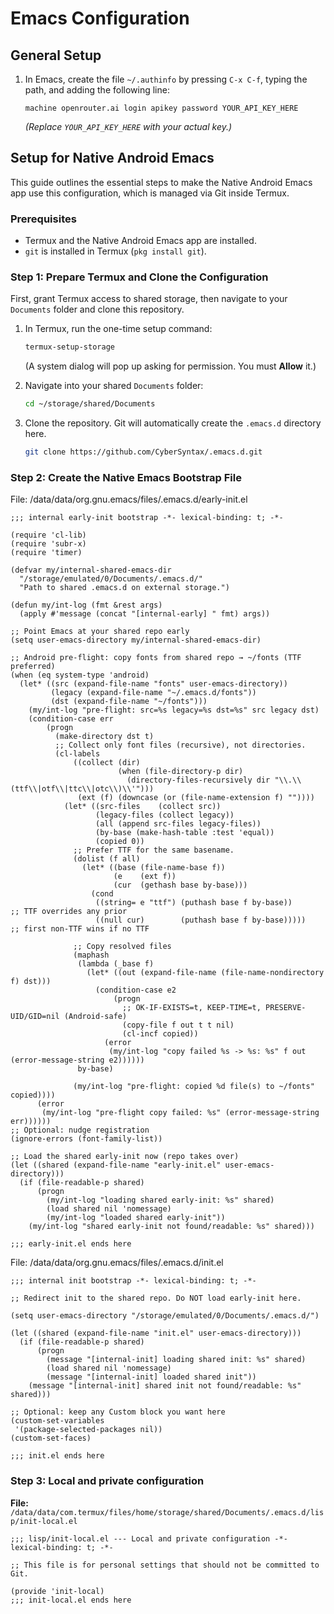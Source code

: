 # Emacs Configuration

## General Setup

1.  In Emacs, create the file `~/.authinfo` by pressing `C-x C-f`, typing the path, and adding the following line:

    ```
    machine openrouter.ai login apikey password YOUR_API_KEY_HERE
    ```
    *(Replace `YOUR_API_KEY_HERE` with your actual key.)*


## Setup for Native Android Emacs

This guide outlines the essential steps to make the Native Android Emacs app use this configuration, which is managed via Git inside Termux.

### Prerequisites

*   Termux and the Native Android Emacs app are installed.
*   `git` is installed in Termux (`pkg install git`).

### Step 1: Prepare Termux and Clone the Configuration

First, grant Termux access to shared storage, then navigate to your `Documents` folder and clone this repository.

1.  In Termux, run the one-time setup command:
    ```bash
    termux-setup-storage
    ```
    (A system dialog will pop up asking for permission. You must **Allow** it.)

2.  Navigate into your shared `Documents` folder:
    ```bash
    cd ~/storage/shared/Documents
    ```

3.  Clone the repository. Git will automatically create the `.emacs.d` directory here.
    ```bash
    git clone https://github.com/CyberSyntax/.emacs.d.git
    ```

### Step 2: Create the Native Emacs Bootstrap File

File: /data/data/org.gnu.emacs/files/.emacs.d/early-init.el
```elisp
;;; internal early-init bootstrap -*- lexical-binding: t; -*-

(require 'cl-lib)
(require 'subr-x)
(require 'timer)

(defvar my/internal-shared-emacs-dir
  "/storage/emulated/0/Documents/.emacs.d/"
  "Path to shared .emacs.d on external storage.")

(defun my/int-log (fmt &rest args)
  (apply #'message (concat "[internal-early] " fmt) args))

;; Point Emacs at your shared repo early
(setq user-emacs-directory my/internal-shared-emacs-dir)

;; Android pre-flight: copy fonts from shared repo → ~/fonts (TTF preferred)
(when (eq system-type 'android)
  (let* ((src (expand-file-name "fonts" user-emacs-directory))
         (legacy (expand-file-name "~/.emacs.d/fonts"))
         (dst (expand-file-name "~/fonts")))
    (my/int-log "pre-flight: src=%s legacy=%s dst=%s" src legacy dst)
    (condition-case err
        (progn
          (make-directory dst t)
          ;; Collect only font files (recursive), not directories.
          (cl-labels
              ((collect (dir)
                        (when (file-directory-p dir)
                          (directory-files-recursively dir "\\.\\(ttf\\|otf\\|ttc\\|otc\\)\\'")))
               (ext (f) (downcase (or (file-name-extension f) ""))))
            (let* ((src-files    (collect src))
                   (legacy-files (collect legacy))
                   (all (append src-files legacy-files))
                   (by-base (make-hash-table :test 'equal))
                   (copied 0))
              ;; Prefer TTF for the same basename.
              (dolist (f all)
                (let* ((base (file-name-base f))
                       (e    (ext f))
                       (cur  (gethash base by-base)))
                  (cond
                   ((string= e "ttf") (puthash base f by-base))      ;; TTF overrides any prior
                   ((null cur)        (puthash base f by-base)))))    ;; first non-TTF wins if no TTF

              ;; Copy resolved files
              (maphash
               (lambda (_base f)
                 (let* ((out (expand-file-name (file-name-nondirectory f) dst)))
                   (condition-case e2
                       (progn
                         ;; OK-IF-EXISTS=t, KEEP-TIME=t, PRESERVE-UID/GID=nil (Android-safe)
                         (copy-file f out t t nil)
                         (cl-incf copied))
                     (error
                      (my/int-log "copy failed %s -> %s: %s" f out (error-message-string e2))))))
               by-base)

              (my/int-log "pre-flight: copied %d file(s) to ~/fonts" copied))))
      (error
       (my/int-log "pre-flight copy failed: %s" (error-message-string err))))))
;; Optional: nudge registration
(ignore-errors (font-family-list))

;; Load the shared early-init now (repo takes over)
(let ((shared (expand-file-name "early-init.el" user-emacs-directory)))
  (if (file-readable-p shared)
      (progn
        (my/int-log "loading shared early-init: %s" shared)
        (load shared nil 'nomessage)
        (my/int-log "loaded shared early-init"))
    (my/int-log "shared early-init not found/readable: %s" shared)))

;;; early-init.el ends here
```

File: /data/data/org.gnu.emacs/files/.emacs.d/init.el
```elisp
;;; internal init bootstrap -*- lexical-binding: t; -*-

;; Redirect init to the shared repo. Do NOT load early-init here.

(setq user-emacs-directory "/storage/emulated/0/Documents/.emacs.d/")

(let ((shared (expand-file-name "init.el" user-emacs-directory)))
  (if (file-readable-p shared)
      (progn
        (message "[internal-init] loading shared init: %s" shared)
        (load shared nil 'nomessage)
        (message "[internal-init] loaded shared init"))
    (message "[internal-init] shared init not found/readable: %s" shared)))

;; Optional: keep any Custom block you want here
(custom-set-variables
 '(package-selected-packages nil))
(custom-set-faces)

;;; init.el ends here
```

### Step 3: Local and private configuration

**File:** `/data/data/com.termux/files/home/storage/shared/Documents/.emacs.d/lisp/init-local.el`
```elisp
;;; lisp/init-local.el --- Local and private configuration -*- lexical-binding: t; -*-

;; This file is for personal settings that should not be committed to Git.

(provide 'init-local)
;;; init-local.el ends here
```